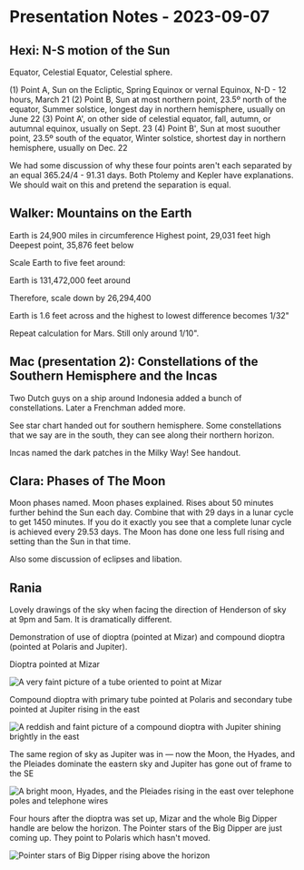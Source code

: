 Presentation Notes - 2023-09-07
===============================

Hexi: N-S motion of the Sun
---------------------------

Equator, Celestial Equator, Celestial sphere.

(1) Point A, Sun on the Ecliptic, Spring Equinox or vernal Equinox, N-D - 12 hours, March 21
(2) Point B, Sun at most northern point, 23.5º north of the equator, Summer solstice, longest day in northern hemisphere, usually on June 22
(3) Point A', on other side of celestial equator, fall, autumn, or autumnal equinox, usually on Sept. 23
(4) Point B', Sun at most suouther point, 23.5º south of the equator, Winter solstice, shortest day in northern hemisphere, usually on Dec. 22

We had some discussion of why these four points aren't each separated by an equal 365.24/4 - 91.31 days. Both
Ptolemy and Kepler have explanations. We should wait on this and pretend the separation is equal.

Walker: Mountains on the Earth
------------------------------

Earth is 24,900 miles in circumference
Highest point, 29,031 feet high
Deepest point, 35,876 feet below

Scale Earth to five feet around:

Earth is 131,472,000 feet around

Therefore, scale down by 26,294,400

Earth is 1.6 feet across and the highest to lowest difference becomes 1/32"

Repeat calculation for Mars. Still only around 1/10".

Mac (presentation 2): Constellations of the Southern Hemisphere and the Incas
-----------------------------------------------------------------------------

Two Dutch guys on a ship around Indonesia added a bunch of constellations.
Later a Frenchman added more.

See star chart handed out for southern hemisphere. Some constellations that we say are in the south, they can see along their northern horizon.

Incas named the dark patches in the Milky Way! See handout.

Clara: Phases of The Moon
-------------------------

Moon phases named. Moon phases explained. Rises about 50 minutes further behind the Sun each day. Combine that with 29 days in a lunar cycle to get 1450 minutes. If you do it exactly you see that a complete lunar cycle is achieved every 29.53 days. The Moon has done one less full rising and setting than the Sun in that time.

Also some discussion of eclipses and libation.

Rania
-----

Lovely drawings of the sky when facing the direction of Henderson of sky at 9pm and 5am. It is dramatically different.

Demonstration of use of dioptra (pointed at Mizar) and compound dioptra (pointed at Polaris and Jupiter).

Dioptra pointed at Mizar

![A very faint picture of a tube oriented to point at Mizar](./Dioptra1.jpeg)

Compound dioptra with primary tube pointed at Polaris and secondary tube pointed at Jupiter rising in the east

![A reddish and faint picture of a compound dioptra with Jupiter shining brightly in the east](./Dioptra2.jpeg)

The same region of sky as Jupiter was in &mdash; now the Moon, the Hyades, and the Pleiades dominate the eastern sky and Jupiter has gone out of frame to the SE

![A bright moon, Hyades, and the Pleiades rising in the east over telephone poles and telephone wires](./Dioptra3.jpeg)

Four hours after the dioptra was set up, Mizar and the whole Big Dipper handle are below the horizon. The Pointer stars of the Big Dipper are just coming up. They point to Polaris which hasn't moved.

![Pointer stars of Big Dipper rising above the horizon](./Dioptra4.jpeg)

